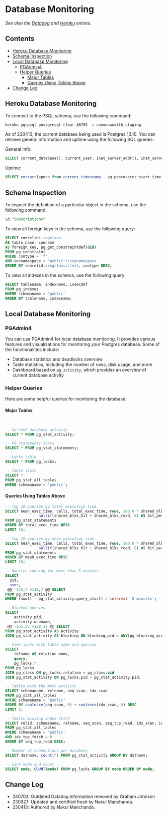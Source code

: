 # Database Monitoring

_See also the [Datadog](./Datadog.md) and [Heroku](./Heroku.md) entries._

## Contents

- [Heroku Database Monitoring](#heroku-database-monitoring)
- [Schema Inspection](#schema-inspection)
- [Local Database Monitoring](#local-database-monitoring)
  * [PGAdmin4](#pgadmin4)
  * [Helper Queries](#helper-queries)
    + [Major Tables](#major-tables)
    + [Queries Using Tables Above](#queries-using-tables-above)
- [Change Log](#change-log)

## Heroku Database Monitoring

To connect to the PSQL schema, use the following command:

```bash
heroku pg:psql postgresql-clear-46785 -a commonwealth-staging
```

As of 230413, the current database being used is Postgres 13.10. You can retrieve general information and uptime using the following SQL queries:

General Info:

```SQL
SELECT current_database(), current_user, inet_server_addr(), inet_server_port(), version()
```

Uptime:

```SQL
SELECT extract(epoch from current_timestamp - pg_postmaster_start_time()) as uptime
```

## Schema Inspection

To inspect the definition of a particular object in the schema, use the following command:

```SQL
\d "Subscriptions"
```

To view all foreign keys in the schema, use the following query:

```SQL
SELECT conrelid::regclass
AS table_name, conname
AS foreign_key, pg_get_constraintdef(oid)  
FROM pg_constraint
WHERE contype = 'f'
AND connamespace = 'public'::regnamespace
ORDER BY conrelid::regclass::text, contype DESC;
```

To view all indexes in the schema, use the following query:

```SQL
SELECT tablename, indexname, indexdef 
FROM pg_indexes
WHERE schemaname = 'public'
ORDER BY tablename, indexname;
```

## Local Database Monitoring

### PGAdmin4

You can use PGAdmin4 for local database monitoring. It provides various features and visualizations for monitoring your Postgres database. Some of the functionalities include:

- Database statistics and deadlocks overview
- Table statistics, including the number of rows, disk usage, and more
- Dashboard based on `pg_activity`, which provides an overview of current database activity

### Helper Queries

Here are some helpful queries for monitoring the database:

#### Major Tables

```SQL


-- Current database activity
SELECT * FROM pg_stat_activity;

-- PG statements stats
SELECT * FROM pg_stat_statements;

-- Locks table
SELECT * FROM pg_locks;

-- Table stats
SELECT * 
FROM pg_stat_all_tables 
WHERE schemaname = 'public';
```

#### Queries Using Tables Above

```SQL
-- Top 10 queries by total execution time
SELECT mean_exec_time, calls, total_exec_time, rows, 100.0 * shared_blks_hit /
               nullif(shared_blks_hit + shared_blks_read, 0) AS hit_percent, query
FROM pg_stat_statements 
ORDER BY total_exec_time DESC 
LIMIT 10;

-- Top 10 queries by mean execution time
SELECT mean_exec_time, calls, total_exec_time, rows, 100.0 * shared_blks_hit /
               nullif(shared_blks_hit + shared_blks_read, 0) AS hit_percent, query
FROM pg_stat_statements 
ORDER BY mean_exec_time DESC 
LIMIT 10;

-- Queries running for more than 5 minutes
SELECT
  pid,
  user,
 @@ -125,7 +118,7 @@ SELECT
FROM pg_stat_activity
WHERE (now() - pg_stat_activity.query_start) > interval '5 minutes';

-- Blocked queries
SELECT
    activity.pid,
    activity.usename,
 @@ -135,33 +128,32 @@ SELECT
FROM pg_stat_activity AS activity
JOIN pg_stat_activity AS blocking ON blocking.pid = ANY(pg_blocking_pids(activity.pid));

-- View locks with table name and queries
SELECT 
    relname AS relation_name, 
    query, 
    pg_locks.* 
FROM pg_locks
JOIN pg_class ON pg_locks.relation = pg_class.oid
JOIN pg_stat_activity ON pg_locks.pid = pg_stat_activity.pid;

-- Tables with the most activity
SELECT schemaname, relname, seq_scan, idx_scan
FROM pg_stat_all_tables 
WHERE schemaname = 'public'
ORDER BY coalesce(seq_scan, 0) + coalesce(idx_scan, 0) DESC 
LIMIT 5;

-- Tables missing index fetch
SELECT relid, schemaname, relname, seq_scan, seq_tup_read, idx_scan, idx_tup_fetch
FROM pg_stat_all_tables 
WHERE schemaname = 'public'
AND idx_tup_fetch = 0
ORDER BY seq_tup_read DESC;

-- Number of connections per database
SELECT datname, count(*) FROM pg_stat_activity GROUP BY datname;

-- Lock mode and count
SELECT mode, COUNT(mode) FROM pg_locks GROUP BY mode ORDER BY mode;
```

## Change Log

- 240702: Outdated Datadog information removed by Graham Johnson
- 230627: Updated and certified fresh by Nakul Manchanda.
- 230413: Authored by Nakul Manchanda.
